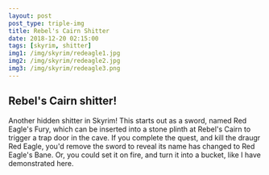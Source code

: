 ```yaml
---
layout: post
post_type: triple-img
title: Rebel's Cairn Shitter
date: 2018-12-20 02:15:00
tags: [skyrim, shitter]
img1: /img/skyrim/redeagle1.jpg
img2: /img/skyrim/redeagle2.jpg
img3: /img/skyrim/redeagle3.png
---
```

## Rebel's Cairn shitter!

Another hidden shitter in Skyrim! This starts out as a sword, named Red Eagle's Fury, which can be inserted into a stone plinth at Rebel's Cairn to trigger a trap door in the cave. If you complete the quest, and kill the draugr Red Eagle, you'd remove the sword to reveal its name has changed to Red Eagle's Bane. Or, you could set it on fire, and turn it into a bucket, like I have demonstrated here.
